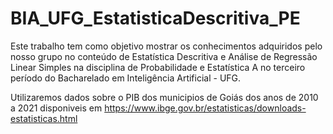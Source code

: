 # BIA_UFG_EstatisticaDescritiva_PE
Este trabalho tem como objetivo mostrar os conhecimentos adquiridos pelo nosso grupo no conteúdo de Estatística Descritiva e Análise de Regressão Linear Simples na disciplina de Probabilidade e Estatística A no terceiro período do Bacharelado em Inteligência Artificial - UFG.

Utilizaremos dados sobre o PIB dos municipios de Goiás dos anos de 2010 a 2021 disponiveis em https://www.ibge.gov.br/estatisticas/downloads-estatisticas.html 